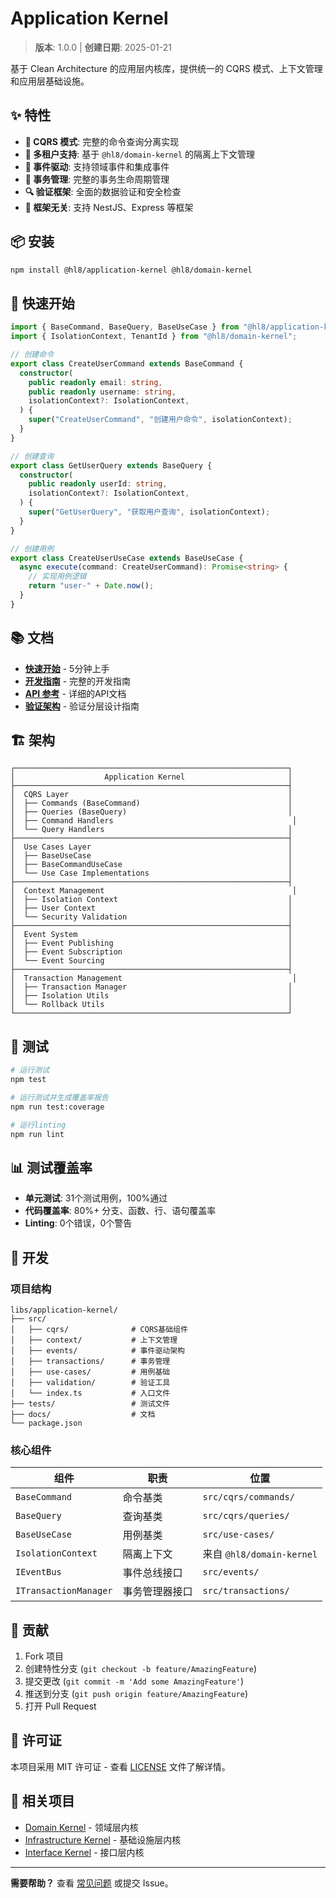 # Application Kernel

> **版本**: 1.0.0 | **创建日期**: 2025-01-21

基于 Clean Architecture 的应用层内核库，提供统一的 CQRS 模式、上下文管理和应用层基础设施。

## ✨ 特性

- **🚀 CQRS 模式**: 完整的命令查询分离实现
- **🏢 多租户支持**: 基于 `@hl8/domain-kernel` 的隔离上下文管理
- **📡 事件驱动**: 支持领域事件和集成事件
- **💾 事务管理**: 完整的事务生命周期管理
- **🔍 验证框架**: 全面的数据验证和安全检查
- **🔧 框架无关**: 支持 NestJS、Express 等框架

## 📦 安装

```bash
npm install @hl8/application-kernel @hl8/domain-kernel
```

## 🚀 快速开始

```typescript
import { BaseCommand, BaseQuery, BaseUseCase } from "@hl8/application-kernel";
import { IsolationContext, TenantId } from "@hl8/domain-kernel";

// 创建命令
export class CreateUserCommand extends BaseCommand {
  constructor(
    public readonly email: string,
    public readonly username: string,
    isolationContext?: IsolationContext,
  ) {
    super("CreateUserCommand", "创建用户命令", isolationContext);
  }
}

// 创建查询
export class GetUserQuery extends BaseQuery {
  constructor(
    public readonly userId: string,
    isolationContext?: IsolationContext,
  ) {
    super("GetUserQuery", "获取用户查询", isolationContext);
  }
}

// 创建用例
export class CreateUserUseCase extends BaseUseCase {
  async execute(command: CreateUserCommand): Promise<string> {
    // 实现用例逻辑
    return "user-" + Date.now();
  }
}
```

## 📚 文档

- **[快速开始](./docs/QUICK_START.md)** - 5分钟上手
- **[开发指南](./docs/APPLICATION_LAYER_DEVELOPMENT_GUIDE.md)** - 完整的开发指南
- **[API 参考](./docs/API_REFERENCE.md)** - 详细的API文档
- **[验证架构](./docs/VALIDATION_ARCHITECTURE.md)** - 验证分层设计指南

## 🏗️ 架构

```
┌─────────────────────────────────────────────────────────────┐
│                    Application Kernel                       │
├─────────────────────────────────────────────────────────────┤
│  CQRS Layer                                                 │
│  ├── Commands (BaseCommand)                                 │
│  ├── Queries (BaseQuery)                                    │
│  ├── Command Handlers                                        │
│  └── Query Handlers                                         │
├─────────────────────────────────────────────────────────────┤
│  Use Cases Layer                                            │
│  ├── BaseUseCase                                            │
│  ├── BaseCommandUseCase                                     │
│  └── Use Case Implementations                               │
├─────────────────────────────────────────────────────────────┤
│  Context Management                                          │
│  ├── Isolation Context                                      │
│  ├── User Context                                           │
│  └── Security Validation                                    │
├─────────────────────────────────────────────────────────────┤
│  Event System                                               │
│  ├── Event Publishing                                       │
│  ├── Event Subscription                                     │
│  └── Event Sourcing                                         │
├─────────────────────────────────────────────────────────────┤
│  Transaction Management                                      │
│  ├── Transaction Manager                                    │
│  ├── Isolation Utils                                        │
│  └── Rollback Utils                                         │
└─────────────────────────────────────────────────────────────┘
```

## 🧪 测试

```bash
# 运行测试
npm test

# 运行测试并生成覆盖率报告
npm run test:coverage

# 运行linting
npm run lint
```

## 📊 测试覆盖率

- **单元测试**: 31个测试用例，100%通过
- **代码覆盖率**: 80%+ 分支、函数、行、语句覆盖率
- **Linting**: 0个错误，0个警告

## 🔧 开发

### 项目结构

```
libs/application-kernel/
├── src/
│   ├── cqrs/              # CQRS基础组件
│   ├── context/           # 上下文管理
│   ├── events/            # 事件驱动架构
│   ├── transactions/      # 事务管理
│   ├── use-cases/         # 用例基础
│   ├── validation/        # 验证工具
│   └── index.ts           # 入口文件
├── tests/                 # 测试文件
├── docs/                  # 文档
└── package.json
```

### 核心组件

| 组件                  | 职责           | 位置                      |
| --------------------- | -------------- | ------------------------- |
| `BaseCommand`         | 命令基类       | `src/cqrs/commands/`      |
| `BaseQuery`           | 查询基类       | `src/cqrs/queries/`       |
| `BaseUseCase`         | 用例基类       | `src/use-cases/`          |
| `IsolationContext`    | 隔离上下文     | 来自 `@hl8/domain-kernel` |
| `IEventBus`           | 事件总线接口   | `src/events/`             |
| `ITransactionManager` | 事务管理器接口 | `src/transactions/`       |

## 🤝 贡献

1. Fork 项目
2. 创建特性分支 (`git checkout -b feature/AmazingFeature`)
3. 提交更改 (`git commit -m 'Add some AmazingFeature'`)
4. 推送到分支 (`git push origin feature/AmazingFeature`)
5. 打开 Pull Request

## 📄 许可证

本项目采用 MIT 许可证 - 查看 [LICENSE](LICENSE) 文件了解详情。

## 🔗 相关项目

- [Domain Kernel](../domain-kernel/) - 领域层内核
- [Infrastructure Kernel](../infrastructure-kernel/) - 基础设施层内核
- [Interface Kernel](../interface-kernel/) - 接口层内核

---

**需要帮助？** 查看 [常见问题](./docs/APPLICATION_LAYER_DEVELOPMENT_GUIDE.md#11-常见问题) 或提交 Issue。
